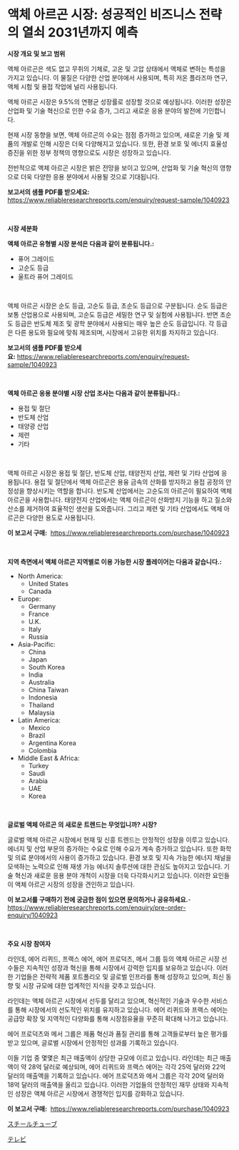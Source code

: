 <p><h1>액체 아르곤 시장: 성공적인 비즈니스 전략의 열쇠 2031년까지 예측</h1></p><p><strong>시장 개요 및 보고 범위</strong></p>
<p><p>액체 아르곤은 색도 없고 무취의 기체로, 고온 및 고압 상태에서 액체로 변하는 특성을 가지고 있습니다. 이 물질은 다양한 산업 분야에서 사용되며, 특히 저온 플라즈마 연구, 액체 시험 및 용접 작업에 널리 사용됩니다.</p><p>액체 아르곤 시장은 9.5%의 연평균 성장률로 성장할 것으로 예상됩니다. 이러한 성장은 산업화 및 기술 혁신으로 인한 수요 증가, 그리고 새로운 응용 분야의 발전에 기인합니다.</p><p>현재 시장 동향을 보면, 액체 아르곤의 수요는 점점 증가하고 있으며, 새로운 기술 및 제품의 개발로 인해 시장은 더욱 다양해지고 있습니다. 또한, 환경 보호 및 에너지 효율성 증진을 위한 정부 정책의 영향으로도 시장은 성장하고 있습니다.</p><p>전반적으로 액체 아르곤 시장은 밝은 전망을 보이고 있으며, 산업화 및 기술 혁신의 영향으로 더욱 다양한 응용 분야에서 사용될 것으로 기대됩니다.</p></p>
<p><strong>보고서의 샘플 PDF를 받으세요:</strong> <a href="https://www.reliableresearchreports.com/enquiry/request-sample/1040923">https://www.reliableresearchreports.com/enquiry/request-sample/1040923</a></p>
<p>&nbsp;</p>
<p><strong>시장 세분화</strong></p>
<p><strong>액체 아르곤 유형별 시장 분석은 다음과 같이 분류됩니다.:</strong></p>
<p><ul><li>퓨어 그레이드</li><li>고순도 등급</li><li>울트라 퓨어 그레이드</li></ul></p>
<p>&nbsp;</p>
<p><p>액체 아르곤 시장은 순도 등급, 고순도 등급, 초순도 등급으로 구분됩니다. 순도 등급은 보통 산업용으로 사용되며, 고순도 등급은 세밀한 연구 및 실험에 사용됩니다. 반면 초순도 등급은 반도체 제조 및 광학 분야에서 사용되는 매우 높은 순도 등급입니다. 각 등급은 다른 용도와 필요에 맞춰 제조되며, 시장에서 고유한 위치를 차지하고 있습니다.</p></p>
<p><strong>보고서의 샘플 PDF를 받으세요:</strong>&nbsp;<a href="https://www.reliableresearchreports.com/enquiry/request-sample/1040923">https://www.reliableresearchreports.com/enquiry/request-sample/1040923</a></p>
<p>&nbsp;</p>
<p><strong> 액체 아르곤 응용 분야별 시장 산업 조사는 다음과 같이 분류됩니다.:</strong></p>
<p><ul><li>용접 및 절단</li><li>반도체 산업</li><li>태양광 산업</li><li>제련</li><li>기타</li></ul></p>
<p>&nbsp;</p>
<p><p>액체 아르곤 시장은 용접 및 절단, 반도체 산업, 태양전지 산업, 제련 및 기타 산업에 응용됩니다. 용접 및 절단에서 액체 아르곤은 용융 금속의 산화를 방지하고 용접 공정의 안정성을 향상시키는 역할을 합니다. 반도체 산업에서는 고순도의 아르곤이 필요하여 액체 아르곤을 사용합니다. 태양전지 산업에서는 액체 아르곤이 산화방지 기능을 하고 질소와 산소를 제거하여 효율적인 생산을 도와줍니다. 그리고 제련 및 기타 산업에서도 액체 아르곤은 다양한 용도로 사용됩니다.</p></p>
<p><strong>이 보고서 구매:</strong>&nbsp; <a href="https://www.reliableresearchreports.com/purchase/1040923">https://www.reliableresearchreports.com/purchase/1040923</a></p>
<p>&nbsp;</p>
<p><strong>지역 측면에서 액체 아르곤 지역별로 이용 가능한 시장 플레이어는 다음과 같습니다.:</strong></p>
<p><ul>
    <li>
        North America:
        <ul>
            <li>United States</li>
            <li>Canada</li>
        </ul>
    </li>
    <li>
        Europe:
        <ul>
            <li>Germany</li>
            <li>France</li>
            <li>U.K.</li>
            <li>Italy</li>
            <li>Russia</li>
        </ul>
    </li>
    <li>
        Asia-Pacific:
        <ul>
            <li>China</li>
            <li>Japan</li>
            <li>South Korea</li>
            <li>India</li>
            <li>Australia</li>
            <li>China Taiwan</li>
            <li>Indonesia</li>
            <li>Thailand</li>
            <li>Malaysia</li>
        </ul>
    </li>
    <li>
        Latin America:
        <ul>
            <li>Mexico</li>
            <li>Brazil</li>
            <li>Argentina Korea</li>
            <li>Colombia</li>
        </ul>
    </li>
    <li>
        Middle East & Africa:
        <ul>
            <li>Turkey</li>
            <li>Saudi</li>
            <li>Arabia</li>
            <li>UAE</li>
            <li>Korea</li>
        </ul>
    </li>
    </ul></p>
<p>&nbsp;</p>
<p><strong>글로벌 액체 아르곤 의 새로운 트렌드는 무엇입니까? 시장?</strong></p>
<p><p>글로벌 액체 아르곤 시장에서 현재 및 신흥 트렌드는 안정적인 성장을 이루고 있습니다. 에너지 및 산업 부문의 증가하는 수요로 인해 수요가 계속 증가하고 있습니다. 또한 화학 및 의료 분야에서의 사용이 증가하고 있습니다. 환경 보호 및 지속 가능한 에너지 채널을 모색하는 노력으로 인해 재생 가능 에너지 솔루션에 대한 관심도 높아지고 있습니다. 기술 혁신과 새로운 응용 분야 개척이 시장을 더욱 다각화시키고 있습니다. 이러한 요인들이 액체 아르곤 시장의 성장을 견인하고 있습니다.</p></p>
<p><strong>이 보고서를 구매하기 전에 궁금한 점이 있으면 문의하거나 공유하세요.</strong>- <a href="https://www.reliableresearchreports.com/enquiry/pre-order-enquiry/1040923">https://www.reliableresearchreports.com/enquiry/pre-order-enquiry/1040923</a></p>
<p>&nbsp;</p>
<p><strong>주요 시장 참여자</strong></p>
<p><p>라인데, 에어 리퀴드, 프랙스 에어, 에어 프로덕츠, 메서 그룹 등의 액체 아르곤 시장 선수들은 지속적인 성장과 혁신을 통해 시장에서 강력한 입지를 보유하고 있습니다. 이러한 기업들은 전략적 제품 포트폴리오 및 글로벌 인프라를 통해 성장하고 있으며, 최신 동향 및 시장 규모에 대한 업계적인 지식을 갖추고 있습니다.</p><p>라인데는 액체 아르곤 시장에서 선두를 달리고 있으며, 혁신적인 기술과 우수한 서비스를 통해 시장에서의 선도적인 위치를 유지하고 있습니다. 에어 리퀴드와 프랙스 에어는 공급망 확장 및 지역적인 다양화를 통해 시장점유율을 꾸준히 확대해 나가고 있습니다.</p><p>에어 프로덕츠와 메서 그룹은 제품 혁신과 품질 관리를 통해 고객들로부터 높은 평가를 받고 있으며, 글로벌 시장에서 안정적인 성과를 기록하고 있습니다.</p><p>이들 기업 중 몇몇은 최근 매출액이 상당한 규모에 이르고 있습니다. 라인데는 최근 매출액이 약 28억 달러로 예상되며, 에어 리퀴드와 프랙스 에어는 각각 25억 달러와 22억 달러의 매출액을 기록하고 있습니다. 에어 프로덕츠와 메서 그룹은 각각 20억 달러와 18억 달러의 매출액을 올리고 있습니다. 이러한 기업들의 안정적인 재무 상태와 지속적인 성장은 액체 아르곤 시장에서 경쟁적인 입지를 강화하고 있습니다.</p></p>
<p><strong>이 보고서 구매:</strong>&nbsp;&nbsp;<a href="https://www.reliableresearchreports.com/purchase/1040923">https://www.reliableresearchreports.com/purchase/1040923</a></p>
<p><p><a href="https://github.com/laurenreichert/Market-Research-Report-List-1/blob/main/269395217020.md">スチールチューブ</a></p><p><a href="https://github.com/RodHoppe07/Market-Research-Report-List-1/blob/main/464937817021.md">テレビ</a></p></p>

